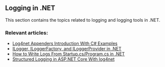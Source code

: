 ## Logging in .NET

This section contains the topics related to logging and logging tools in .NET.
### Relevant articles:

- [Log4net Appenders Introduction With C# Examples](https://code-maze.com/csharp-log4net-appenders-introduction/)
- [ILogger, ILoggerFactory, and ILoggerProvider in .NET](https://code-maze.com/dotnet-ilogger-iloggerfactory-iloggerprovider/)
- [How to Write Logs From Startup.cs/Program.cs in .NET](https://code-maze.com/dotnet-how-to-write-logs-from-startup-program-classes/)
- [Structured Logging in ASP.NET Core With log4net](https://code-maze.com/aspnetcore-structured-logging-log4net/)
